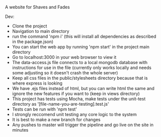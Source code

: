 A website for Shaves and Fades

Dev:
- Clone the project
- Navigation to main directory
- run the command 'npm i' (this will install all dependencies as described in the package.json)
- You can start the web app by running 'npm start' in the project main directory
- Go to localhost:3000 in your web browser to view it
- The data-access.js file connects to a local mongodb database with instructions for use in the file (currently only works locally and needs some adjusting so it doesn't crash the whole server)
- Keep all css files in the public/stylesheets directory because that is where express is looking
- We have .ejs files instead of html, but you can write html the same and ignore the new features if you want to (keep in views directory)
- This project has tests using Mocha, make tests under the unit-test directory as '[file-name-you-are-testing].test.js'
- Tests can be run with 'npm test'
- I strongly reccomend unit testing any core logic to the system
- It is best to make a new branch for changes
- Any pushes to master will trigger the pipeline and go live on the site in minutes